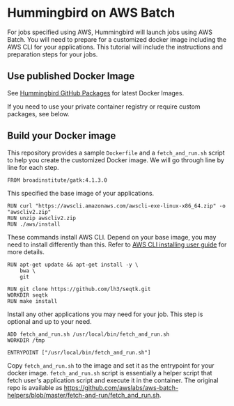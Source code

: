 # Hummingbird on AWS Batch

For jobs specified using AWS, Hummingbird will launch jobs using AWS Batch. You will need to prepare for a customized docker image including the AWS CLI for your applications. This tutorial will include the instructions and preparation steps for your jobs.

## Use published Docker Image
See [Hummingbird GitHub Packages](https://github.com/orgs/StanfordBioinformatics/packages?tab=packages&q=aws&repo_name=Hummingbird) for latest Docker Images.

If you need to use your private container registry or require custom packages, see below.

## Build your Docker image
This repository provides a sample `Dockerfile` and a `fetch_and_run.sh` script to help you create the customized Docker image. We will go through line by line for each step.

```
FROM broadinstitute/gatk:4.1.3.0
```
This specified the base image of your applications.

```
RUN curl "https://awscli.amazonaws.com/awscli-exe-linux-x86_64.zip" -o "awscliv2.zip"
RUN unzip awscliv2.zip
RUN ./aws/install
```
These commands install AWS CLI. Depend on your base image, you may need to install differently than this. Refer to [AWS CLI installing user guide](https://docs.aws.amazon.com/cli/latest/userguide/cli-chap-install.html) for more details.

```
RUN apt-get update && apt-get install -y \
    bwa \
    git

RUN git clone https://github.com/lh3/seqtk.git
WORKDIR seqtk
RUN make install
```
Install any other applications you may need for your job. This step is optional and up to your need.

```
ADD fetch_and_run.sh /usr/local/bin/fetch_and_run.sh
WORKDIR /tmp

ENTRYPOINT ["/usr/local/bin/fetch_and_run.sh"]
```
Copy `fetch_and_run.sh` to the image and set it as the entrypoint for your docker image. `fetch_and_run.sh` script is essentially a helper script that fetch user's application script and execute it in the container. The original repo is available as https://github.com/awslabs/aws-batch-helpers/blob/master/fetch-and-run/fetch_and_run.sh.
